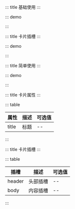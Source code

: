 ::: title 基础使用
:::

::: demo

<template>
<div class="card-container">
  <lay-card title="标题">
      内容
  </lay-card>
</div>
</template>

<script>
import { ref } from 'vue'

export default {
  setup() {

    return {
    }
  }
}
</script>

<style>
.card-container {
  background: whitesmoke;
  padding: 20px;
}
</style>

:::

::: title 卡片插槽
:::

::: demo

<template>
<div class="card-container">
  <lay-card>
      <template v-slot:header>
      标题
      </template>
      <template v-slot:body>
      内容
      </template>
  </lay-card>
</div>
</template>

<script>
import { ref } from 'vue'

export default {
  setup() {

    return {
    }
  }
}
</script>

<style>
.card-container {
  background: whitesmoke;
  padding: 20px;
}
</style>

:::

::: title 简单使用
:::

::: demo

<template>
<div class="card-container">
  <lay-card>
      内容
  </lay-card>
</div>
</template>

<script>
import { ref } from 'vue'

export default {
  setup() {

    return {
    }
  }
}
</script>

<style>
.card-container {
  background: whitesmoke;
  padding: 20px;
}
</style>

:::

::: title 卡片属性
:::

::: table

| 属性  | 描述 | 可选值 |
| ----- | ---- | ------ |
| title | 标题 | --     |

:::

::: title 卡片插槽
:::

::: table

| 插槽   | 描述     | 可选值 |
| ------ | -------- | ------ |
| header | 头部插槽 | --     |
| body   | 内容插槽 | --     |

:::
